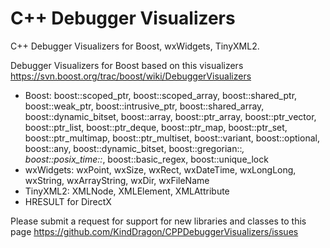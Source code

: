 C++ Debugger Visualizers
========================

C++ Debugger Visualizers for Boost, wxWidgets, TinyXML2.

Debugger Visualizers for Boost based on this visualizers https://svn.boost.org/trac/boost/wiki/DebuggerVisualizers

* Boost: boost::scoped_ptr, boost::scoped_array, boost::shared_ptr, boost::weak_ptr, boost::intrusive_ptr, boost::shared_array, boost::dynamic_bitset, boost::array, boost::ptr_array, boost::ptr_vector, boost::ptr_list, boost::ptr_deque, boost::ptr_map, boost::ptr_set, boost::ptr_multimap, boost::ptr_multiset, boost::variant, boost::optional, boost::any, boost::dynamic_bitset, boost::gregorian::*, boost::posix_time::*, boost::basic_regex, boost::unique_lock
* wxWidgets: wxPoint, wxSize, wxRect, wxDateTime, wxLongLong, wxString, wxArrayString, wxDir, wxFileName
* TinyXML2: XMLNode, XMLElement, XMLAttribute
* HRESULT for DirectX

Please submit a request for support for new libraries and classes to this page https://github.com/KindDragon/CPPDebuggerVisualizers/issues